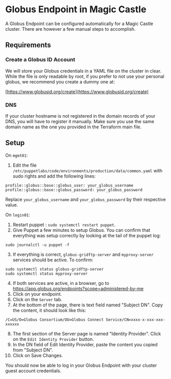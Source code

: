 # Globus Endpoint in Magic Castle

A Globus Endpoint can be configured automatically for a Magic Castle cluster.
There are however a few manual steps to accomplish.

## Requirements
### Create a Globus ID Account

We will store your Globus credentials in a YAML file on the cluster in
clear. While the file is only readable by root, if you prefer to not use your
personal globus, we recommend you create a dummy one at:

[https://www.globusid.org/create](https://www.globusid.org/create)

### DNS

If your cluster hostname is not registered in the domain records of your DNS,
you will have to register it manually. Make sure you use the same domain name
as the one you provided in the Terraform main file.

## Setup

On `mgmt01`:
1. Edit the file `/etc/puppetlabs/code/environments/production/data/common.yaml` with sudo rights
and add the following lines:
  ```
profile::globus::base::globus_user: your_globus_username
profile::globus::base::globus_password: your_globus_password
```
Replace `your_globus_username` and `your_globus_password` by their respective value.

On `login01`:
1. Restart puppet : `sudo systemctl restart puppet`.
2. Give Puppet a few minutes to setup Globus. You can confirm that
everything was setup correctly by looking at the tail of the puppet log:
```
sudo journalctl -u puppet -f
```
3. If everything is correct, `globus-gridftp-server` and `myproxy-server`
services should be active. To confirm:
```
sudo systemctl status globus-gridftp-server
sudo systemctl status myproxy-server
```
4. If both services are active, in a browser, go to
https://app.globus.org/endpoints?scope=administered-by-me
5. Click on your endpoint.
6. Click on the `Server` tab.
7. At the bottom of the page, there is text field named "Subject DN". Copy the content, it should look like this:
```
/C=US/O=Globus Consortium/OU=Globus Connect Service/CN=xxxx-x-xxx-xxx-xxxxxx
```
8. The first section of the Server page is named "Identity Provider". Click on the `Edit Identity Provider` button.
9. In the DN field of Edit Identity Provider, paste the content you copied from "Subject DN".
10. Click on Save Changes.

You should now be able to log in your Globus Endpoint with your cluster guest account credentials.